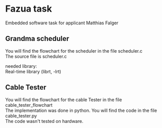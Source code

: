 # Fazua task
Embedded software task for applicant Matthias Falger

## Grandma scheduler
You will find the flowchart for the scheduler in the file scheduler.c <br />
The source file is scheduler.c <br />


needed library:<br />
  Real-time library (librt, -lrt)

## Cable Tester
You will find the flowchart for the cable Tester in the file cable_tester_flowchart<br />
The implementation was done in python. You will find the code in the file cable_tester.py<br />
The code wasn't tested on hardware.<br />





